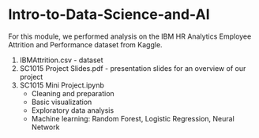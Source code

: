 # Intro-to-Data-Science-and-AI
For this module, we performed analysis on the IBM HR Analytics Employee Attrition and Performance dataset from Kaggle.

1. IBMAttrition.csv - dataset
2. SC1015 Project Slides.pdf - presentation slides for an overview of our project
3. SC1015 Mini Project.ipynb 
    - Cleaning and preparation
    - Basic visualization
    - Exploratory data analysis
    - Machine learning: Random Forest, Logistic Regression, Neural Network  
